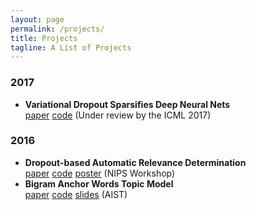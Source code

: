 ```yaml
---
layout: page
permalink: /projects/
title: Projects
tagline: A List of Projects
---
```


### 2017 
*  **Variational Dropout Sparsifies Deep Neural Nets**  
	[paper](https://arxiv.org/abs/1701.05369)
	[code](https://github.com/ars-ashuha/variational-dropout-sparsifies-dnn)
	(Under review by the ICML 2017)

### 2016 

*  **Dropout-based Automatic Relevance Determination**  
	[paper](http://bayesiandeeplearning.org/papers/BDL_18.pdf) 
	[code](https://github.com/DMolchanovSk/vd-ard-bdl16) 
	[poster](https://ars-ashuha.ru/pdf/nips16_vdo/nips_poster.pdf) 
	(NIPS Workshop)
* **Bigram Anchor Words Topic Model**  
	[paper](https://github.com/ars-ashuha/bigram-anchor-words/blob/master/bigram-anchor-words.pdf) 
	[code](https://github.com/ars-ashuha/bigram-anchor-words) 
	[slides](https://github.com/ars-ashuha/bigram-anchor-words/blob/master/docs/pres/aist16_pres.pdf)
	(AIST)
